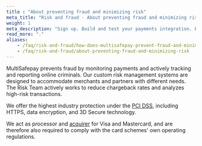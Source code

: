 ```yaml
---
title : "About preventing fraud and minimizing risk"
meta_title: "Risk and fraud - About preventing fraud and minimizing risk - MultiSafepay Docs"
weight: 1
meta_description: "Sign up. Build and test your payments integration. Explore our products and services. Use our API reference, SDKs, and wrappers. Get support."
read_more: "."
aliases:
    - /faq/risk-and-fraud/how-does-multisafepay-prevent-fraud-and-minimize-risks
    - /faq/risk-and-fraud/about-preventing-fraud-and-minimizing-risk
---
```

MultiSafepay prevents fraud by monitoring payments and actively tracking and reporting online criminals. Our custom risk management systems are designed to accommodate merchants and partners with different needs. The Risk Team actively works to reduce chargeback rates and analyzes high-risk transactions.

We offer the highest industry protection under the [PCI DSS](/faq/general/multisafepay-glossary/#payment-card-industry-data-security-standard-pci-dss), including HTTPS, data encryption, and 3D Secure technology. 

We act as processor and [acquirer](/getting-started/glossary/#acquirer) for Visa and Mastercard, and are therefore also required to comply with the card schemes' own operating regulations.



